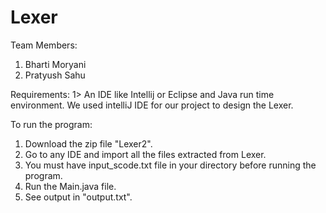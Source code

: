 # Lexer

Team Members:
1. Bharti Moryani
2. Pratyush Sahu

Requirements:
1> An IDE like Intellij or Eclipse and Java run time environment.
We used intelliJ IDE for our project to design the Lexer.

To run the program:

1. Download the zip file "Lexer2".
2. Go to any IDE and import all the files extracted from Lexer.
3. You must have input_scode.txt file in your directory before running the program.
4. Run the Main.java file. 
5. See output in "output.txt".

